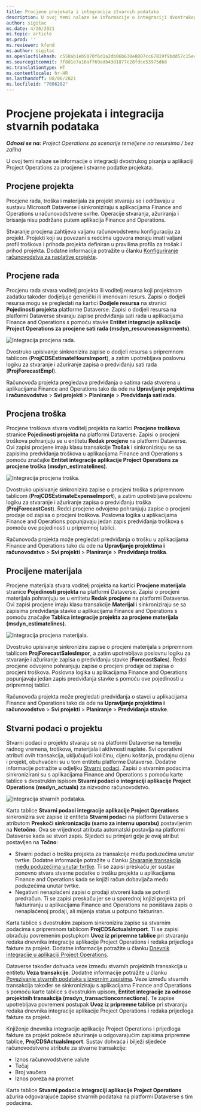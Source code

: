 ```yaml
---
title: Procjene projekata i integracija stvarnih podataka
description: U ovoj temi nalaze se informacije o integraciji dvostrukog pisanja u aplikaciji Project Operations za procjene i stvarne podatke projekata.
author: sigitac
ms.date: 4/26/2021
ms.topic: article
ms.prod: ''
ms.reviewer: kfend
ms.author: sigitac
ms.openlocfilehash: c558ab1eb5070f6d1a2db06b630e8807cc67819f9bdd57c15ec346f484e04fe9
ms.sourcegitcommit: 7f8d1e7a16af769adb43d1877c28fdce53975db8
ms.translationtype: HT
ms.contentlocale: hr-HR
ms.lasthandoff: 08/06/2021
ms.locfileid: "7006282"
---
```

# <a name="project-estimates-and-actuals-integration"></a>Procjene projekata i integracija stvarnih podataka

_**Odnosi se na:** Project Operations za scenarije temeljene na resursima / bez zaliha_

U ovoj temi nalaze se informacije o integraciji dvostrukog pisanja u aplikaciji Project Operations za procjene i stvarne podatke projekata.

## <a name="project-estimates"></a>Procjene projekta

Procjene rada, troška i materijala za projekt stvaraju se i održavaju u sustavu Microsoft Dataverse i sinkroniziraju s aplikacijama Finance and Operations u računovodstvene svrhe. Operacije stvaranja, ažuriranja i brisanja nisu podržane putem aplikacija Finance and Operations.

Stvaranje procjena zahtijeva valjanu računovodstvenu konfiguraciju za projekt. Projekti koji su povezani s redcima ugovora moraju imati valjani profil troškova i prihoda projekta definiran u pravilima profila za trošak i prihod projekta. Dodatne informacija potražite u članku [Konfiguriranje računovodstva za naplative projekte](../project-accounting/configure-accounting-billable-projects.md#configure-project-cost-and-revenue-profile-rules).

## <a name="labor-estimates"></a>Procjene rada

Procjenu rada stvara voditelj projekta ili voditelj resursa koji projektnom zadatku također dodjeljuje generički ili imenovani resurs. Zapisi o dodjeli resursa mogu se pregledati na kartici **Dodjele resursa** na stranici **Pojedinosti projekta** platforme Dataverse. Zapisi o dodjeli resursa na platformi Dataverse stvaraju zapise predviđanja sati rada u aplikacijama Finance and Operations s pomoću stavke **Entitet integracije aplikacije Project Operations za procjene sati rada (msdyn\_resourceassignments)**.

   ![Integracija procjena rada.](./Media/DW4LaborEstimates.png)

Dvostruko upisivanje sinkronizira zapise o dodjeli resursa s pripremnom tablicom (**ProjCDSEstimateHoursImport**), a zatim upotrebljava poslovnu logiku za stvaranje i ažuriranje zapisa o predviđanju sati rada (**ProjForecastEmpl**).

Računovođa projekta pregledava predviđanja o satima rada stvorena u aplikacijama Finance and Operations tako da ode na **Upravljanje projektima i računovodstvo** > **Svi projekti** > **Planiranje** > **Predviđanja sati rada**.

## <a name="expense-estimates"></a>Procjena troška

Procjene troškova stvara voditelj projekta na kartici **Procjene troškova** stranice **Pojedinosti projekta** na platformi Dataverse. Zapisi o procjeni troškova pohranjuju se u entitetu **Redak procjene** na platformi Dataverse. Ovi zapisi procjene imaju klasu transakcije **Trošak** i sinkroniziraju se sa zapisima predviđanja troškova u aplikacijama Finance and Operations s pomoću značajke **Entitet integracije aplikacije Project Operations za procjene troška (msdyn\_estimatelines)**.

   ![Integracija procjena troška.](./Media/DW4ExpenseEstimates.png)

Dvostruko upisivanje sinkronizira zapise o procjeni troška s pripremnom tablicom (**ProjCDSEstimateExpenseImport**), a zatim upotrebljava poslovnu logiku za stvaranje i ažuriranje zapisa o predviđanju troška (**ProjForecastCost**). Redci procjene odvojeno pohranjuju zapise o procjeni prodaje od zapisa o procjeni troškova. Poslovna logika u aplikacijama Finance and Operations popunjavaju jedan zapis predviđanja troškova s pomoću ove pojedinosti u pripremnoj tablici.

Računovođa projekta može pregledati predviđanja o trošku u aplikacijama Finance and Operations tako da ode na **Upravljanje projektima i računovodstvo** > **Svi projekti** > **Planiranje** > **Predviđanja troška**.

## <a name="material-estimates"></a>Procijene materijala

Procjene materijala stvara voditelj projekta na kartici **Procjene materijala** stranice **Pojedinosti projekta** na platformi Dataverse. Zapisi o procjeni materijala pohranjuju se u entitetu **Redak procjene** na platformi Dataverse. Ovi zapisi procjene imaju klasu transakcije **Materijal** i sinkroniziraju se sa zapisima predviđanja stavke u aplikacijama Finance and Operations s pomoću značajke **Tablica integracije projekta za procjene materijala (msdyn\_estimatelines)**.

   ![Integracija procjena materijala.](./Media/DW4MaterialEstimates.png)

Dvostruko upisivanje sinkronizira zapise o procjeni materijala s pripremnom tablicom **ProjForecastSalesImpor**, a zatim upotrebljava poslovnu logiku za stvaranje i ažuriranje zapisa o predviđanju stavke (**ForecastSales**). Redci procjene odvojeno pohranjuju zapise o procjeni prodaje od zapisa o procjeni troškova. Poslovna logika u aplikacijama Finance and Operations popunjavaju jedan zapis predviđanja stavke s pomoću ove pojedinosti u pripremnoj tablici.

Računovođa projekta može pregledati predviđanja o stavci u aplikacijama Finance and Operations tako da ode na **Upravljanje projektima i računovodstvo** > **Svi projekti** > **Planiranje** > **Predviđanja stavke**.

## <a name="project-actuals"></a>Stvarni podaci o projektu

Stvarni podaci o projektu stvaraju se na platformi Dataverse na temelju radnog vremena, troškova, materijala i aktivnosti naplate. Svi operativni atributi ovih transakcija, uključujući količinu, cijenu koštanja, prodajnu cijenu i projekt, obuhvaćeni su u tom entitetu platforme Dataverse. Dodatne informacije potražite u odjeljku [Stvarni podaci](../actuals/actuals-overview.md). Zapisi o stvarnim podacima sinkronizirani su s aplikacijama Finance and Operations s pomoću karte tablice s dvostrukim ispisom **Stvarni podaci o integraciji aplikacije Project Operations (msdyn\_actuals)** za nizvodno računovodstvo.

   ![Integracija stvarnih podataka.](./Media/DW4Actuals.png)

Karta tablice **Stvarni podaci integracije aplikacije Project Operations** sinkronizira sve zapise iz entiteta **Stvarni podaci** na platformi Dataverse s atributom **Preskoči sinkronizaciju (samo za internu uporabu)** postavljenim na **Netočno**. Ova se vrijednost atributa automatski postavlja na platformi Dataverse kada se stvori zapis. Sljedeći su primjeri gdje je ovaj atribut postavljen na **Točno**:

  - Stvarni podaci o trošku projekta za transakcije među poduzećima unutar tvrtke. Dodatne informacije potražite u članku [Stvaranje transakcija među poduzećima unutar tvrtke](../project-accounting/create-intercompany-transactions.md). Ti se zapisi preskaču jer sustav ponovno stvara stvarne podatke o trošku projekta u aplikacijama Finance and Operations kada se knjiži račun dobavljača među poduzećima unutar tvrtke.
  - Negativni nenaplaćeni zapisi o prodaji stvoreni kada se potvrdi predračun. Ti se zapisi preskaču jer se u sporednoj knjizi projekta pri fakturiranju u aplikacijama Finance and Operations ne poništava zapis o nenaplaćenoj prodaji, ali mijenja status u potpuno fakturiran.

Karta tablice s dvostrukim zapisom sinkronizira zapise sa stvarnim podacima s pripremnom tablicom **ProjCDSActualsImport**. Ti se zapisi obrađuju povremenim postupkom **Uvoz iz pripremne tablice** pri stvaranju redaka dnevnika integracije aplikacije Project Operations i redaka prijedloga fakture za projekt. Dodatne informacije potražite u članku [Dnevnik integracije u aplikaciji Project Operations](../project-accounting/project-operations-integration-journal.md).

Dataverse također dohvaća veze između stvarnih projektnih transakcija u entitetu **Veza transakcije**. Dodatne informacije potražite u članku [Povezivanje stvarnih podataka s izvornim zapisima](../actuals/linkingactuals.md). Veze između stvarnih transakcija također se sinkroniziraju s aplikacijama Finance and Operations s pomoću karte tablice s dvostrukim upisom, **Entitet integracije za odnose projektnih transakcija (msdyn\_transactionconnections)**. Te zapise upotrebljava povremeni postupak **Uvoz iz pripremne tablice** pri stvaranju redaka dnevnika integracije aplikacije Project Operations i redaka prijedloga fakture za projekt.

Knjiženje dnevnika integracije aplikacije Project Operations i prijedloga fakture za projekt pokreće ažuriranje u odgovarajućim zapisima pripremne tablice, **ProjCDSActualsImport**. Sustav dohvaća i bilježi sljedeće računovodstvene atribute za stvarne transakcije:

- Iznos računovodstvene valute
- Tečaj
- Broj vaučera
- Iznos poreza na promet

Karta tablice **Stvarni podaci o integraciji aplikacije Project Operations** ažurira odgovarajuće zapise stvarnih podataka na platformi Dataverse s tim podacima.
